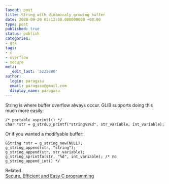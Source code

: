 ```yaml
---
layout: post
title: String with dinamicaly growing buffer
date: 2008-09-29 05:12:08.000000000 +08:00
type: post
published: true
status: publish
categories:
- gtk
tags:
- c
- overflow
- secure
meta:
  _edit_last: '5225680'
author:
  login: paragasu
  email: paragasu@gmail.com
  display_name: paragasu
---
```

String is where buffer overflow always occur.
GLIB supports doing this much more easily:

    /* portable asprintf() */
    char *str = g_strdup_printf("string%s%d", str_variable, int_variable);


Or if you wanted a modifyable buffer:

    GString *str = g_string_new(NULL);
    g_string_append(str, "string");
    g_string_append(str, str_variable);
    g_string_sprintfa(str, "%d", int_variable); /* no g_string_append_int() */


Related  
[Secure, Efficient and Easy C programming](http://www.irccrew.org/~cras/security/c-guide.html)

